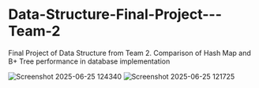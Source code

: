 # Data-Structure-Final-Project---Team-2
Final Project of Data Structure from Team 2. Comparison of Hash Map and B+ Tree performance in database implementation

![Screenshot 2025-06-25 124340](https://github.com/user-attachments/assets/4e952978-928e-498b-b39b-5ffd1f9438c7)
![Screenshot 2025-06-25 121725](https://github.com/user-attachments/assets/aec6a54f-44f0-458c-8250-bd4e6970f8e2)
